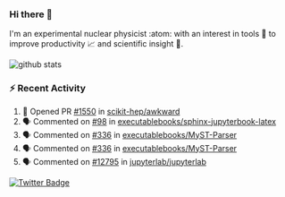 ### Hi there 👋 

I'm an experimental nuclear physicist :atom: with an interest in tools :wrench: to improve productivity :chart_with_upwards_trend: and scientific insight :telescope:.

![github stats](https://github-readme-stats.vercel.app/api?username=agoose77&show_icons=true&hide_rank=true&hide_title=true&bg_color=30,e76445,904e95&text_color=efe3ec&icon_color=efe3ec)
<!--
**agoose77/agoose77** is a ✨ _special_ ✨ repository because its `README.md` (this file) appears on your GitHub profile.

Here are some ideas to get you started:

- 🔭 I’m currently working on ...
- 🌱 I’m currently learning ...
- 👯 I’m looking to collaborate on ...
- 🤔 I’m looking for help with ...
- 💬 Ask me about ...
- 📫 How to reach me: ...
- 😄 Pronouns: ...
- ⚡ Fun fact: ...
-->

### :zap: Recent Activity
<!--START_SECTION:activity-->
1. 💪 Opened PR [#1550](https://github.com/scikit-hep/awkward/pull/1550) in [scikit-hep/awkward](https://github.com/scikit-hep/awkward)
2. 🗣 Commented on [#98](https://github.com/executablebooks/sphinx-jupyterbook-latex/issues/98) in [executablebooks/sphinx-jupyterbook-latex](https://github.com/executablebooks/sphinx-jupyterbook-latex)
3. 🗣 Commented on [#336](https://github.com/executablebooks/MyST-Parser/issues/336) in [executablebooks/MyST-Parser](https://github.com/executablebooks/MyST-Parser)
4. 🗣 Commented on [#336](https://github.com/executablebooks/MyST-Parser/issues/336) in [executablebooks/MyST-Parser](https://github.com/executablebooks/MyST-Parser)
5. 🗣 Commented on [#12795](https://github.com/jupyterlab/jupyterlab/issues/12795) in [jupyterlab/jupyterlab](https://github.com/jupyterlab/jupyterlab)
<!--END_SECTION:activity-->


[![Twitter Badge](https://img.shields.io/twitter/follow/agoose77?style=flat-square&logo=Twitter&logoColor=white&color=cornflowerblue)](https://twitter.com/agoose77)

